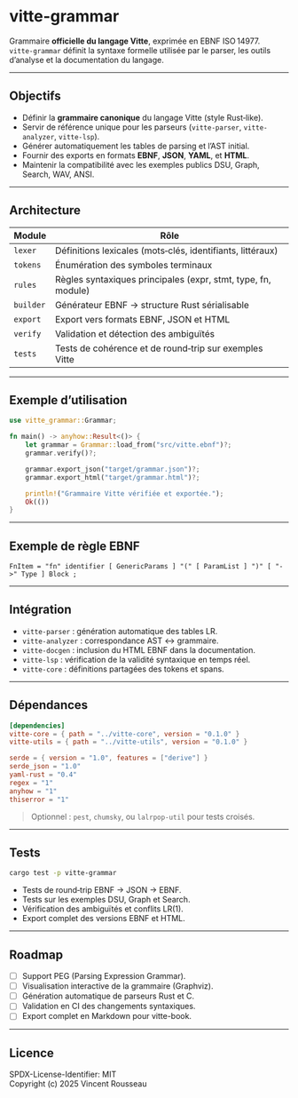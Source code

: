 

# vitte-grammar

Grammaire **officielle du langage Vitte**, exprimée en EBNF ISO 14977.  
`vitte-grammar` définit la syntaxe formelle utilisée par le parser, les outils d’analyse et la documentation du langage.

---

## Objectifs

- Définir la **grammaire canonique** du langage Vitte (style Rust‑like).  
- Servir de référence unique pour les parseurs (`vitte-parser`, `vitte-analyzer`, `vitte-lsp`).  
- Générer automatiquement les tables de parsing et l’AST initial.  
- Fournir des exports en formats **EBNF**, **JSON**, **YAML**, et **HTML**.  
- Maintenir la compatibilité avec les exemples publics DSU, Graph, Search, WAV, ANSI.

---

## Architecture

| Module        | Rôle |
|---------------|------|
| `lexer`       | Définitions lexicales (mots‑clés, identifiants, littéraux) |
| `tokens`      | Énumération des symboles terminaux |
| `rules`       | Règles syntaxiques principales (expr, stmt, type, fn, module) |
| `builder`     | Générateur EBNF → structure Rust sérialisable |
| `export`      | Export vers formats EBNF, JSON et HTML |
| `verify`      | Validation et détection des ambiguïtés |
| `tests`       | Tests de cohérence et de round‑trip sur exemples Vitte |

---

## Exemple d’utilisation

```rust
use vitte_grammar::Grammar;

fn main() -> anyhow::Result<()> {
    let grammar = Grammar::load_from("src/vitte.ebnf")?;
    grammar.verify()?;

    grammar.export_json("target/grammar.json")?;
    grammar.export_html("target/grammar.html")?;

    println!("Grammaire Vitte vérifiée et exportée.");
    Ok(())
}
```

---

## Exemple de règle EBNF

```ebnf
FnItem = "fn" identifier [ GenericParams ] "(" [ ParamList ] ")" [ "->" Type ] Block ;
```

---

## Intégration

- `vitte-parser` : génération automatique des tables LR.  
- `vitte-analyzer` : correspondance AST ↔ grammaire.  
- `vitte-docgen` : inclusion du HTML EBNF dans la documentation.  
- `vitte-lsp` : vérification de la validité syntaxique en temps réel.  
- `vitte-core` : définitions partagées des tokens et spans.

---

## Dépendances

```toml
[dependencies]
vitte-core = { path = "../vitte-core", version = "0.1.0" }
vitte-utils = { path = "../vitte-utils", version = "0.1.0" }

serde = { version = "1.0", features = ["derive"] }
serde_json = "1.0"
yaml-rust = "0.4"
regex = "1"
anyhow = "1"
thiserror = "1"
```

> Optionnel : `pest`, `chumsky`, ou `lalrpop-util` pour tests croisés.

---

## Tests

```bash
cargo test -p vitte-grammar
```

- Tests de round‑trip EBNF → JSON → EBNF.  
- Tests sur les exemples DSU, Graph et Search.  
- Vérification des ambiguïtés et conflits LR(1).  
- Export complet des versions EBNF et HTML.

---

## Roadmap

- [ ] Support PEG (Parsing Expression Grammar).  
- [ ] Visualisation interactive de la grammaire (Graphviz).  
- [ ] Génération automatique de parseurs Rust et C.  
- [ ] Validation en CI des changements syntaxiques.  
- [ ] Export complet en Markdown pour vitte-book.

---

## Licence

SPDX-License-Identifier: MIT  
Copyright (c) 2025 Vincent Rousseau